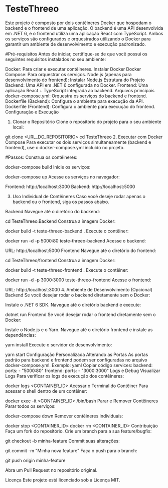 # TesteThreeo
Este projeto é composto por dois contêineres Docker que hospedam o backend e o frontend de uma aplicação. O backend é uma API desenvolvida em .NET 6, e o frontend utiliza uma aplicação React com TypeScript. Ambos os serviços são configurados e orquestrados utilizando o Docker para garantir um ambiente de desenvolvimento e execução padronizado.

#Pré-requisitos
Antes de iniciar, certifique-se de que você possui os seguintes requisitos instalados no seu ambiente:

Docker: Para criar e executar contêineres. Instalar Docker
Docker Compose: Para orquestrar os serviços.
Node.js (apenas para desenvolvimento do frontend): Instalar Node.js
Estrutura do Projeto
Backend: Uma API em .NET 6 configurada no Docker.
Frontend: Uma aplicação React + TypeScript integrada ao backend.
Arquivos principais
docker-compose.yml: Orquestra os serviços do backend e frontend.
Dockerfile (Backend): Configura o ambiente para execução da API.
Dockerfile (Frontend): Configura o ambiente para execução do frontend.
Configuração e Execução
1. Clonar o Repositório
Clone o repositório do projeto para o seu ambiente local:

git clone <URL_DO_REPOSITORIO>
cd TesteThreeo
2. Executar com Docker Compose
Para executar os dois serviços simultaneamente (backend e frontend), use o docker-compose.yml incluído no projeto.

#Passos:
Construa os contêineres:

docker-compose build
Inicie os serviços:

docker-compose up
Acesse os serviços no navegador:

Frontend: http://localhost:3000
Backend: http://localhost:5000

3. Uso Individual de Contêineres
Caso você deseje rodar apenas o backend ou o frontend, siga os passos abaixo.

Backend
Navegue até o diretório do backend:

cd TesteThreeo.Backend
Construa a imagem Docker:

docker build -t teste-threeo-backend .
Execute o contêiner:

docker run -d -p 5000:80 teste-threeo-backend
Acesse o backend:

URL: http://localhost:5000
Frontend
Navegue até o diretório do frontend:


cd TesteThreeo/frontend
Construa a imagem Docker:


docker build -t teste-threeo-frontend .
Execute o contêiner:


docker run -d -p 3000:3000 teste-threeo-frontend
Acesse o frontend:

URL: http://localhost:3000
4. Ambiente de Desenvolvimento (Opcional)
Backend
Se você desejar rodar o backend diretamente sem o Docker:

Instale o .NET 6 SDK.
Navegue até o diretório backend e execute:

dotnet run
Frontend
Se você desejar rodar o frontend diretamente sem o Docker:

Instale o Node.js e o Yarn.
Navegue até o diretório frontend e instale as dependências:

yarn install
Execute o servidor de desenvolvimento:

yarn start
Configuração Personalizada
Alterando as Portas
As portas padrão para backend e frontend podem ser configuradas no arquivo docker-compose.yml.
Exemplo:
yaml
Copiar código
services:
  backend:
    ports:
      - "5000:80"
  frontend:
    ports:
      - "3000:3000"
Logs e Debug
Visualizar Logs
Para verificar os logs de execução dos contêineres:


docker logs <CONTAINER_ID>
Acessar o Terminal do Contêiner
Para acessar o shell dentro de um contêiner:


docker exec -it <CONTAINER_ID> /bin/bash
Parar e Remover Contêineres
Parar todos os serviços:


docker-compose down
Remover contêineres individuais:


docker stop <CONTAINER_ID>
docker rm <CONTAINER_ID>
Contribuição
Faça um fork do repositório.
Crie um branch para a sua feature/bugfix:

git checkout -b minha-feature
Commit suas alterações:

git commit -m "Minha nova feature"
Faça o push para o branch:

git push origin minha-feature

Abra um Pull Request no repositório original.

Licença
Este projeto está licenciado sob a Licença MIT.

